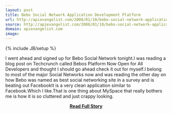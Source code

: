 ```yaml
---
layout: post
title: Bebo Social Network Application Development Platform
url: http://apievangelist.com/2008/01/10/bebo-social-network-application-development-platform/
source: http://apievangelist.com/2008/01/10/bebo-social-network-application-development-platform/
domain: apievangelist.com
image: 
---
```

{% include JB/setup %}<p>I went ahead and signed up for Bebo Social Network tonight.I was reading a blog post on Techcrunch called Bebos Platform Now Open for All Developers and thought I should go ahead check it out for myself.I belong to most of the major Social Networks now and was reading the other day on how Bebo was named as best social networking site in a survey and is beating out FacebookIt is a very clean application similar to Facebook.Which I like.That is one thing about MySpace that really bothers me is how it is so cluttered and just crappy looking.</p>
<center><p><a href="http://apievangelist.com/2008/01/10/bebo-social-network-application-development-platform/" style='padding:25px; font-sze:18px; font-weight: bold;'>Read Full Story</a></p></center>
